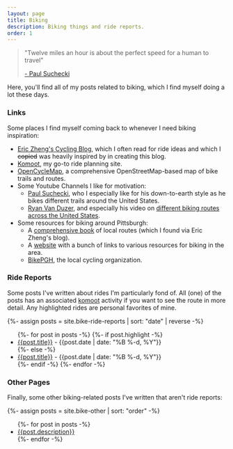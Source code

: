 ```yaml
---
layout: page
title: Biking
description: Biking things and ride reports.
order: 1
---
```


> "Twelve miles an hour is about the perfect speed for a human to travel"
> 
> [\- Paul Suchecki](https://www.youtube.com/@paulsuchecki3985)

Here, you'll find all of my posts related to biking, which I find myself doing a lot these days. 

### Links
Some places I find myself coming back to whenever I need biking inspiration:
- [Eric Zheng's Cycling Blog](https://ericzheng.org/cycling/index.html), which I often read for ride ideas and which I ~~copied~~ was heavily inspired by in creating this blog.
- [Komoot](https://www.komoot.com/plan), my go-to ride planning site.
- [OpenCycleMap](https://www.opencyclemap.org/), a comprehensive OpenStreetMap-based map of bike trails and routes.
- Some Youtube Channels I like for motivation:
  - [Paul Suchecki](https://www.youtube.com/@paulsuchecki3985), who I especially like for his down-to-earth style as he bikes different trails around the United States.
  - [Ryan Van Duzer](https://www.youtube.com/channel/UCVcUzl95VwxrIEQnu9xI21g), and especially his video on [different biking routes across the United States](https://www.youtube.com/watch?v=T8LB1gYzyVo).
- Some resources for biking around Pittsburgh:
  - A [comprehensive book](https://www.cs.cmu.edu/~apd/Pittsburgh/Oscar_Swan_Bike_Rides_Out_of_Pittsburgh.pdf) of local routes (which I found via Eric Zheng's blog).
  - A [website](https://www.cs.cmu.edu/afs/cs/user/spok/bike/#doortodoor) with a bunch of links to various resources for biking in the area.
  - [BikePGH](https://bikepgh.org/), the local cycling organization.

### Ride Reports
Some posts I've written about rides I'm particularly fond of. All (one) of the posts has an associated [komoot](https://www.komoot.com/user/2743683532488) activity if you want to see the route in more detail. Any <span class="highlighter">highlighted</span> rides are personal favorites of mine.

<!-- To Make
  Tri-State Century ***
  Orient Point
  Mongo Loop
  Fake Boston Woods
  Atom Smasher
  Great Allegheny Passage ***
  Dravo Cemetery
  East Coast Greenway
  First ride around Shelter Island-->

{%- assign posts = site.bike-ride-reports | sort: "date" | reverse -%}
<ul>
{%- for post in posts -%}
  {%- if post.highlight -%}
    <li><span class="highlighter">
    <a href="{{ post.url | prepend: site.baseurl }}">{{post.title}}</a></span> - {{post.date | date: "%B %-d, %Y"}}</li>
  {%- else -%}
    <li>
    <a href="{{ post.url | prepend: site.baseurl }}">{{post.title}}</a> - {{post.date | date: "%B %-d, %Y"}}</li>
  {%- endif -%}
{%- endfor -%}
</ul>

### Other Pages
Finally, some other biking-related posts I've written that aren't ride reports:

<!-- To Make
  Ride Wishlist
  Bikes I've Ridden
  Riding tips (?)-->
{%- assign posts = site.bike-other | sort: "order" -%}
<ul>
{%- for post in posts -%}
    <li><a href="{{ post.url | prepend: site.baseurl }}">{{post.description}}</a></li>
{%- endfor -%}
</ul>